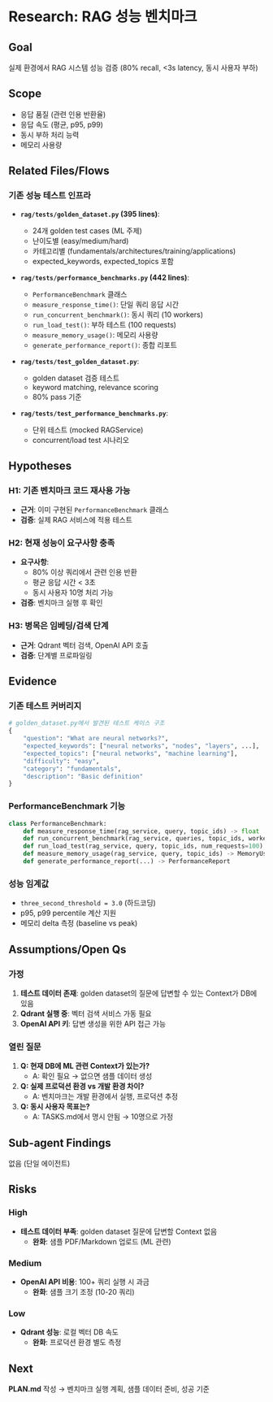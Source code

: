 # Research: RAG 성능 벤치마크

## Goal
실제 환경에서 RAG 시스템 성능 검증 (80% recall, <3s latency, 동시 사용자 부하)

## Scope
- 응답 품질 (관련 인용 반환율)
- 응답 속도 (평균, p95, p99)
- 동시 부하 처리 능력
- 메모리 사용량

## Related Files/Flows

### 기존 성능 테스트 인프라
- **`rag/tests/golden_dataset.py` (395 lines)**:
  - 24개 golden test cases (ML 주제)
  - 난이도별 (easy/medium/hard)
  - 카테고리별 (fundamentals/architectures/training/applications)
  - expected_keywords, expected_topics 포함

- **`rag/tests/performance_benchmarks.py` (442 lines)**:
  - `PerformanceBenchmark` 클래스
  - `measure_response_time()`: 단일 쿼리 응답 시간
  - `run_concurrent_benchmark()`: 동시 쿼리 (10 workers)
  - `run_load_test()`: 부하 테스트 (100 requests)
  - `measure_memory_usage()`: 메모리 사용량
  - `generate_performance_report()`: 종합 리포트

- **`rag/tests/test_golden_dataset.py`**:
  - golden dataset 검증 테스트
  - keyword matching, relevance scoring
  - 80% pass 기준

- **`rag/tests/test_performance_benchmarks.py`**:
  - 단위 테스트 (mocked RAGService)
  - concurrent/load test 시나리오

## Hypotheses

### H1: 기존 벤치마크 코드 재사용 가능
- **근거**: 이미 구현된 `PerformanceBenchmark` 클래스
- **검증**: 실제 RAG 서비스에 적용 테스트

### H2: 현재 성능이 요구사항 충족
- **요구사항**:
  - 80% 이상 쿼리에서 관련 인용 반환
  - 평균 응답 시간 < 3초
  - 동시 사용자 10명 처리 가능
- **검증**: 벤치마크 실행 후 확인

### H3: 병목은 임베딩/검색 단계
- **근거**: Qdrant 벡터 검색, OpenAI API 호출
- **검증**: 단계별 프로파일링

## Evidence

### 기존 테스트 커버리지
```python
# golden_dataset.py에서 발견된 테스트 케이스 구조
{
    "question": "What are neural networks?",
    "expected_keywords": ["neural networks", "nodes", "layers", ...],
    "expected_topics": ["neural networks", "machine learning"],
    "difficulty": "easy",
    "category": "fundamentals",
    "description": "Basic definition"
}
```

### PerformanceBenchmark 기능
```python
class PerformanceBenchmark:
    def measure_response_time(rag_service, query, topic_ids) -> float
    def run_concurrent_benchmark(rag_service, queries, topic_ids, workers=10) -> list[ConcurrentQueryResult]
    def run_load_test(rag_service, query, topic_ids, num_requests=100) -> LoadTestResult
    def measure_memory_usage(rag_service, query, topic_ids) -> MemoryUsageResult
    def generate_performance_report(...) -> PerformanceReport
```

### 성능 임계값
- `three_second_threshold = 3.0` (하드코딩)
- p95, p99 percentile 계산 지원
- 메모리 delta 측정 (baseline vs peak)

## Assumptions/Open Qs

### 가정
1. **테스트 데이터 존재**: golden dataset의 질문에 답변할 수 있는 Context가 DB에 있음
2. **Qdrant 실행 중**: 벡터 검색 서비스 가동 필요
3. **OpenAI API 키**: 답변 생성을 위한 API 접근 가능

### 열린 질문
1. **Q: 현재 DB에 ML 관련 Context가 있는가?**
   - A: 확인 필요 → 없으면 샘플 데이터 생성
2. **Q: 실제 프로덕션 환경 vs 개발 환경 차이?**
   - A: 벤치마크는 개발 환경에서 실행, 프로덕션 추정
3. **Q: 동시 사용자 목표는?**
   - A: TASKS.md에서 명시 안됨 → 10명으로 가정

## Sub-agent Findings
없음 (단일 에이전트)

## Risks

### High
- **테스트 데이터 부족**: golden dataset 질문에 답변할 Context 없음
  - **완화**: 샘플 PDF/Markdown 업로드 (ML 관련)

### Medium
- **OpenAI API 비용**: 100+ 쿼리 실행 시 과금
  - **완화**: 샘플 크기 조정 (10-20 쿼리)

### Low
- **Qdrant 성능**: 로컬 벡터 DB 속도
  - **완화**: 프로덕션 환경 별도 측정

## Next
**PLAN.md** 작성 → 벤치마크 실행 계획, 샘플 데이터 준비, 성공 기준
